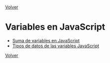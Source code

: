 [Volver](../../../)
# Variables en JavaScript

- [Suma de variables en JavaScript](./01-suma-variables/readme.md)
- [Tipos de datos de las variables JavaScript](./02/readme.md)


[Volver](../../../)
